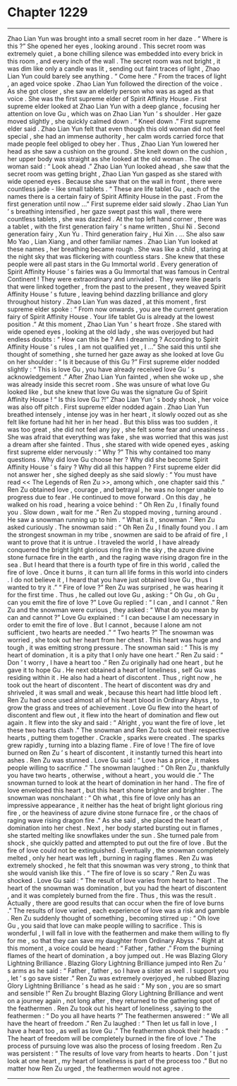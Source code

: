 
# Chapter 1229


---

Zhao Lian Yun was brought into a small secret room in her daze .
“ Where is this ?” She opened her eyes , looking around .
This secret room was extremely quiet , a bone chilling silence was embedded into every brick in this room , and every inch of the wall .
The secret room was not bright , it was dim like only a candle was lit , sending out faint traces of light , Zhao Lian Yun could barely see anything .
“ Come here .” From the traces of light , an aged voice spoke .
Zhao Lian Yun followed the direction of the voice .
As she got closer , she saw an elderly person who was as aged as that voice .
She was the first supreme elder of Spirit Affinity House .
First supreme elder looked at Zhao Lian Yun with a deep glance , focusing her attention on love Gu , which was on Zhao Lian Yun ’ s shoulder .
Her gaze moved slightly , she quickly calmed down .
“ Kneel down .” First supreme elder said .
Zhao Lian Yun felt that even though this old woman did not feel special , she had an immense authority , her calm words carried force that made people feel obliged to obey her .
Thus , Zhao Lian Yun lowered her head as she saw a cushion on the ground .
She knelt down on the cushion , her upper body was straight as she looked at the old woman .
The old woman said : “ Look ahead .”
Zhao Lian Yun looked ahead , she saw that the secret room was getting bright , Zhao Lian Yun gasped as she stared with wide opened eyes .
Because she saw that on the wall in front , there were countless jade - like small tablets .
“ These are life tablet Gu , each of the names there is a certain fairy of Spirit Affinity House in the past . From the first generation until now …” First supreme elder said slowly .
Zhao Lian Yun ’ s breathing intensified , her gaze swept past this wall , there were countless tablets , she was dazzled .
At the top left hand corner , there was a tablet , with the first generation fairy ’ s name written , Shui Ni .
Second generation fairy , Xun Yu .
Third generation fairy , Hui Xin .
…
She also saw Mo Yao , Lian Xiang , and other familiar names .
Zhao Lian Yun looked at these names , her breathing became rough . She was like a child , staring at the night sky that was flickering with countless stars .
She knew that these people were all past stars in the Gu Immortal world . Every generation of Spirit Affinity House ’ s fairies was a Gu Immortal that was famous in Central Continent ! They were extraordinary and unrivaled . They were like pearls that were linked together , from the past to the present , they weaved Spirit Affinity House ’ s future , leaving behind dazzling brilliance and glory throughout history .
Zhao Lian Yun was dazed , at this moment , first supreme elder spoke : “ From now onwards , you are the current generation fairy of Spirit Affinity House . Your life tablet Gu is already at the lowest position .”
At this moment , Zhao Lian Yun ’ s heart froze .
She stared with wide opened eyes , looking at the old lady , she was overjoyed but had endless doubts : “ How can this be ? Am I dreaming ? According to Spirit Affinity House ’ s rules , I am not qualified yet , I …”
She said this until she thought of something , she turned her gaze away as she looked at love Gu on her shoulder : “ Is it because of this Gu ?”
First supreme elder nodded slightly : “ This is love Gu , you have already received love Gu ’ s acknowledgement .”
After Zhao Lian Yun fainted , when she woke up , she was already inside this secret room .
She was unsure of what love Gu looked like , but she knew that love Gu was the signature Gu of Spirit Affinity House !
“ Is this love Gu ?!” Zhao Lian Yun ’ s body shook , her voice was also off pitch .
First supreme elder nodded again .
Zhao Lian Yun breathed intensely , intense joy was in her heart , it slowly oozed out as she felt like fortune had hit her in her head .
But this bliss was too sudden , it was too great , she did not feel any joy , she felt some fear and uneasiness .
She was afraid that everything was fake , she was worried that this was just a dream after she fainted .
Thus , she stared with wide opened eyes , asking first supreme elder nervously : “ Why ?”
This why contained too many questions .
Why did love Gu choose her ?
Why did she become Spirit Affinity House ’ s fairy ?
Why did all this happen ?
First supreme elder did not answer her , she sighed deeply as she said slowly : “ You must have read << The Legends of Ren Zu >>, among which , one chapter said this .”
Ren Zu obtained love , courage , and betrayal , he was no longer unable to progress due to fear .
He continued to move forward .
On this day , he walked on his road , hearing a voice behind : “ Oh Ren Zu , I finally found you . Slow down , wait for me .”
Ren Zu stopped moving , turning around . He saw a snowman running up to him .
“ What is it , snowman .” Ren Zu asked curiously .
The snowman said : “ Oh Ren Zu , I finally found you . I am the strongest snowman in my tribe , snowmen are said to be afraid of fire , I want to prove that it is untrue . I traveled the world , I have already conquered the bright light glorious ring fire in the sky , the azure divine stone furnace fire in the earth , and the raging wave rising dragon fire in the sea . But I heard that there is a fourth type of fire in this world , called the fire of love . Once it burns , it can turn all life forms in this world into cinders . I do not believe it , I heard that you have just obtained love Gu , thus I wanted to try it .”
“ Fire of love ?” Ren Zu was surprised , he was hearing it for the first time .
Thus , he called out love Gu , asking : “ Oh Gu , oh Gu , can you emit the fire of love ?”
Love Gu replied : “ I can , and I cannot .”
Ren Zu and the snowman were curious , they asked : “ What do you mean by can and cannot ?”
Love Gu explained : “ I can because I am necessary in order to emit the fire of love . But I cannot , because I alone am not sufficient , two hearts are needed .”
“ Two hearts ?” The snowman was worried , she took out her heart from her chest .
This heart was huge and tough , it was emitting strong pressure .
The snowman said : “ This is my heart of domination , it is a pity that I only have one heart .”
Ren Zu said : “ Don ’ t worry , I have a heart too .”
Ren Zu originally had one heart , but he gave it to hope Gu .
He next obtained a heart of loneliness , self Gu was residing within it .
He also had a heart of discontent .
Thus , right now , he took out the heart of discontent .
The heart of discontent was dry and shriveled , it was small and weak , because this heart had little blood left . Ren Zu had once used almost all of his heart blood in Ordinary Abyss , to grow the grass and trees of achievement .
Love Gu flew into the heart of discontent and flew out , it flew into the heart of domination and flew out again .
It flew into the sky and said : “ Alright , you want the fire of love , let these two hearts clash .”
The snowman and Ren Zu took out their respective hearts , putting them together .
Crackle , sparks were created .
The sparks grew rapidly , turning into a blazing flame .
Fire of love !
The fire of love burned on Ren Zu ’ s heart of discontent , it instantly turned this heart into ashes .
Ren Zu was stunned .
Love Gu said : “ Love has a price , it makes people willing to sacrifice .”
The snowman laughed : “ Oh Ren Zu , thankfully you have two hearts , otherwise , without a heart , you would die .”
The snowman turned to look at the heart of domination in her hand .
The fire of love enveloped this heart , but this heart shone brighter and brighter .
The snowman was nonchalant : “ Oh what , this fire of love only has an impressive appearance , it neither has the heat of bright light glorious ring fire , or the heaviness of azure divine stone furnace fire , or the chaos of raging wave rising dragon fire .”
As she said , she placed the heart of domination into her chest .
Next , her body started bursting out in flames , she started melting like snowflakes under the sun .
She turned pale from shock , she quickly patted and attempted to put out the fire of love .
But the fire of love could not be extinguished .
Eventually , the snowman completely melted , only her heart was left , burning in raging flames .
Ren Zu was extremely shocked , he felt that this snowman was very strong , to think that she would vanish like this .
“ The fire of love is so scary .” Ren Zu was shocked .
Love Gu said : “ The result of love varies from heart to heart . The heart of the snowman was domination , but you had the heart of discontent , and it was completely burned from the fire . Thus , this was the result . Actually , there are good results that can occur when the fire of love burns .”
The results of love varied , each experience of love was a risk and gamble .
Ren Zu suddenly thought of something , becoming stirred up : “ Oh love Gu , you said that love can make people willing to sacrifice . This is wonderful , I will fall in love with the feathermen and make them willing to fly for me , so that they can save my daughter from Ordinary Abyss .”
Right at this moment , a voice could be heard : “ Father , father .”
From the burning flames of the heart of domination , a boy jumped out .
He was Blazing Glory Lightning Brilliance .
Blazing Glory Lightning Brilliance jumped into Ren Zu ’ s arms as he said : “ Father , father , so I have a sister as well . I support you , let ’ s go save sister .”
Ren Zu was extremely overjoyed , he rubbed Blazing Glory Lightning Brilliance ’ s head as he said : “ My son , you are so smart and sensible !”
Ren Zu brought Blazing Glory Lightning Brilliance and went on a journey again , not long after , they returned to the gathering spot of the feathermen .
Ren Zu took out his heart of loneliness , saying to the feathermen : “ Do you all have hearts ?”
The feathermen answered : “ We all have the heart of freedom .”
Ren Zu laughed : “ Then let us fall in love , I have a heart too , as well as love Gu .”
The feathermen shook their heads : “ The heart of freedom will be completely burned in the fire of love .”
The process of pursuing love was also the process of losing freedom .
Ren Zu was persistent : “ The results of love vary from hearts to hearts . Don ’ t just look at one heart , my heart of loneliness is part of the process too .”
But no matter how Ren Zu urged , the feathermen would not agree .

---

